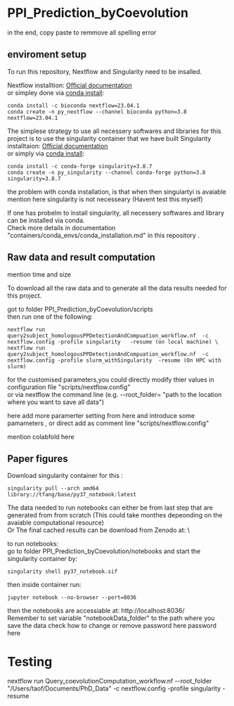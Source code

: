 # PPI_Prediction_byCoevolution

in the end, copy paste to remmove all spelling error 

## enviroment setup 
To run this repository, Nextflow and Singularity need to be insalled.

Nextflow installtion:
[Official documentation](https://www.nextflow.io/docs/latest/getstarted.html) \
or simpley done via [conda install](https://anaconda.org/bioconda/nextflow):  
```
conda install -c bioconda nextflow=23.04.1
conda create -n py_nextflow --channel bioconda python=3.8 nextflow=23.04.1
```

The simplese strategy to use all necessery softwares and libraries for this project is to use the singularity container that we have built
Singularity installtaion:
[Official documentation](https://docs.sylabs.io/guides/latest/user-guide/quick_start.html) \
or simply via [conda install](https://anaconda.org/conda-forge/singularity):  
```
conda install -c conda-forge singularity=3.8.7
conda create -n py_singularity --channel conda-forge python=3.8 singularity=3.8.7
```

the problem with conda installation, is that when then singulartyi is avaiable
mention here singularity is not necesseary 
(Havent test this myself)

If one has probelm to install singularity, all necessery softwares and library can be installed via conda. \
Check more details in documentation "containers/conda_envs/conda_installation.md" in this repository .


## Raw data and result computation 
mention time and size 

To download all the raw data and to  generate all the data results needed for this project.

got to folder  PPI_Prediction_byCoevolution/scripts \
then run one of the following: 
```
nextflow run query2subject_homologousPPDetectionAndCompuation_workflow.nf  -c nextflow.config -profile singularity   -resume (on local machine) \
nextflow run query2subject_homologousPPDetectionAndCompuation_workflow.nf  -c nextflow.config -profile slurm_withSingularity  -resume (On HPC with slurm)
```
for the customised parameters,you could directly modify thier values in configuration file "scripts/nextflow.config" \
or via nextflow the command line (e.g. --root_folder= "path to the location where you want to save all data")

here add more paramerter setting from here and introduce some pamameters , or direct add as comment line "scripts/nextflow.config" 


mention colabfold here

## Paper figures
Download singularity container for this :  
```
singularity pull --arch amd64 library://tfang/base/py37_notebook:latest
```

The data needed to run notebooks can either be from last step that are generated from from scratch (This could take monthes depeonding on the avaiable computational resource) \
Or The final cached results can be download from Zenodo at: \

to run notebooks: \
go to folder PPI_Prediction_byCoevolution/notebooks and start the singularity container by: 
```
singularity shell py37_notebook.sif
```
then inside container run: 
```
jupyter notebook --no-browser --port=8036 
```
then the notebooks are accessiable at: http://localhost:8036/ \
Remember to set variable "notebookData_folder" to the path where you save the data 
check how to change or remove password here password here  



# Testing

nextflow run Query_coevolutionComputation_workflow.nf --root_folder "/Users/taof/Documents/PhD_Data" -c nextflow.config -profile singularity  -resume
